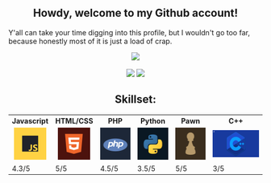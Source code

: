 <h2 align="center">Howdy, welcome to my Github account!</h2>
<p>Y'all can take your time digging into this profile, but I wouldn't go too far, because honestly most of it is just a load of crap.</p>
<p align="center">
  <img src="https://github-readme-stats.vercel.app/api?username=FreddieCrew&custom_title=Github+Stats&theme=dark">
</p>

<p align="center">
<img src="https://lanyard.cnrad.dev/api/937116391046283355" height="200em">
<img src="https://github-readme-stats.vercel.app/api/top-langs/?username=FreddieCrew&layout=pie&langs_count=8&theme=dark&bg_color=1a1c1f&hide_border=true" height="200em">
</p>

<center>
  <h2 align="center">Skillset:</h2>
<table align="center">
  <tr>
    <th>Javascript</th>
    <th>HTML/CSS</th>
    <th>PHP</th>
    <th>Python</th>
    <th>Pawn</th>
    <th>C++</th>
  </tr>
  
  <tr>
    <td><center><img height="64em" src="https://github.com/FreddieCrew/FreddieCrew/blob/main/images/lang-javascript.png?raw=true"/></center></td>
    <td><center><img height="64em" src="https://github.com/FreddieCrew/FreddieCrew/blob/main/images/lang-html.png?raw=true"/></center></td>
    <td><center><img height="64em" src="https://github.com/FreddieCrew/FreddieCrew/blob/main/images/lang-php.png?raw=true"/></center></td>
    <td><center><img height="64em" src="https://github.com/FreddieCrew/FreddieCrew/blob/main/images/lang-python.png?raw=true"/></center></td>
    <td><center><img height="64em" src="https://github.com/FreddieCrew/FreddieCrew/blob/main/images/lang-pawn.png?raw=true"/></center></td>
    <td><center><img height="54em" src="https://github.com/FreddieCrew/FreddieCrew/blob/main/images/cpp.png?raw=true"/></center></td>
  </tr>
  
  <tr>
    <td>4.3/5</td>
    <td>5/5</td>
    <td>4.5/5</td>
    <td>3.5/5</td>
    <td>5/5</td>
    <td>3/5</td>
  </tr>
  
</table>
</center>
